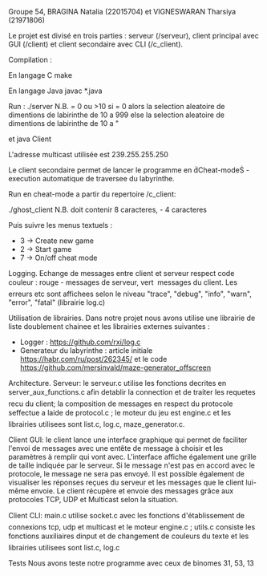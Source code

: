Groupe 54,  BRAGINA Natalia (22015704) et VIGNESWARAN Tharsiya (21971806)

Le projet est divisé en trois parties : serveur (/serveur), client principal avec GUI (/client) et client secondaire avec CLI (/c_client).

Compilation :

En langage C
make

En langage Java
javac *.java


Run :
./server <port> <max size>
N.B. <max size> = 0 ou >10
     si <max size> = 0 alors la selection aleatoire de dimentions de labirinthe de 10 a 999
                        else la selection aleatoire de dimentions de labirinthe de 10 a <max size>"

et
java Client <nom de machine> <port>


L'adresse multicast utilisée est 239.255.255.250

Le client secondaire permet de lancer le programme en ḋCheat-modeṠ - execution automatique de traversee du labyrinthe.

Run en cheat-mode a partir du repertoire /c_client:

./ghost_client <server hostname> <player id> <port>
N.B. <player Id> doit contenir 8 caracteres, <port> - 4 caracteres

Puis suivre les menus textuels :
- 3 -> Create new game
- 2 -> Start game
- 7 -> On/off cheat mode

Logging.
Echange de messages entre client et serveur respect code couleur : rouge - messages de serveur, vert  messages du client.
Les erreurs etc sont affichees selon le niveau "trace", "debug", "info", "warn", "error", "fatal" (librairie log.c)


Utilisation de librairies.
Dans notre projet nous avons utilise une librairie de liste doublement chainee et les librairies externes suivantes :
- Logger : https://github.com/rxi/log.c 
- Generateur du labyrinthe : article initiale https://habr.com/ru/post/262345/ et le code https://github.com/mersinvald/maze-generator_offscreen    


Architecture.
Serveur:
le serveur.c utilise les fonctions decrites en server_aux_functions.c afin detablir la connection et de traiter les requetes recu du client;
la composition de messages en respect du protocole seffectue a laide de protocol.c ;
le moteur du jeu est engine.c et les librairies utilisees sont list.c, log.c, maze_generator.c.

Client GUI: 
le client lance une interface graphique qui permet de faciliter l'envoi de messages avec une entête de message à choisir
et les paramètres à remplir qui vont avec. L'interface affiche également une grille de taille indiquée par le serveur.
Si le message n'est pas en accord avec le protocole, le message ne sera pas envoyé.
Il est possible également de visualiser les réponses reçues du serveur et les messages que le client lui-même envoie.
Le client récupère et envoie des messages grâce aux protocoles TCP, UDP et Multicast selon la situation.

Client CLI:
main.c utilise socket.c avec les fonctions d'établissement de connexions tcp, udp et multicast et le moteur engine.c ;
utils.c consiste les fonctions auxiliaires dinput et de changement de couleurs du texte et les librairies utilisees sont list.c, log.c

Tests
Nous avons teste notre programme avec ceux de binomes 31, 53, 13

